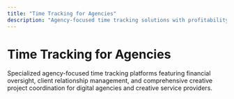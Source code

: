 ```yaml
---
title: "Time Tracking for Agencies"
description: "Agency-focused time tracking solutions with profitability insights, CRM integration, and comprehensive creative project management"
---
```


# Time Tracking for Agencies

Specialized agency-focused time tracking platforms featuring financial oversight, client relationship management, and comprehensive creative project coordination for digital agencies and creative service providers.